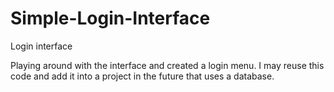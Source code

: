 # Simple-Login-Interface
Login interface

Playing around with the interface and created a login menu. I may reuse this code and add it into a project in the future that uses a database.
